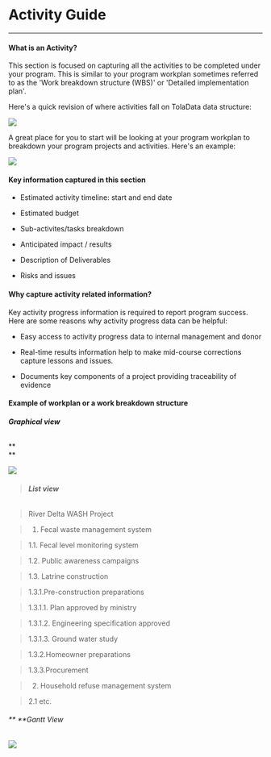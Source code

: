 # Activity Guide

---
#### What is an Activity?

This section is focused on capturing all the activities to be completed under your program. This is similar to your program workplan sometimes referred to as the 'Work breakdown structure \(WBS\)' or 'Detailed implementation plan'.

Here's a quick revision of where activities fall on TolaData data structure:

![](https://lh4.googleusercontent.com/fKLB3hpwyaNMz8GD12Qk1vobCH6SRCJB47gRYbThp4C0cubQ7D-SGreVMTDNpYrVptJ9oqRsaEW1o6Q0u-K7dtXfDwcCVgq371euhvrZXhppmgK2IAO1aGjnfqx5uCvfx-81bcpJ)

A great place for you to start will be looking at your program workplan to breakdown your program projects and activities. Here's an example:

![](https://lh5.googleusercontent.com/Se964hWAQE8Ow-eMKBbcycoVzMYRz7x6DHIILJFxgQ4OF9Wd8jYP0URuGq9c6uj34GsMdfrvy77xTpWSCwCdq64zgBAxiHDCp7K5g_fZPXa7kDodmio4Ko0D3ZvflhIetW6HfXqH)

#### Key information captured in this section

* Estimated activity timeline: start and end date

* Estimated budget

* Sub-activites/tasks breakdown

* Anticipated impact / results

* Description of Deliverables

* Risks and issues

#### Why capture activity related information?

Key activity progress information is required to report program success. Here are some reasons why activity progress data can be helpful:

* Easy access to activity progress data to internal management and donor

* Real-time results information help to make mid-course corrections capture lessons and issues.

* Documents key components of a project providing traceability of evidence

#### **Example of workplan or a work breakdown structure**

###### **Graphical view**

**  
**

![](https://lh3.googleusercontent.com/gdtmFTTUX44PUKHPZ-BwEbQJirHu2g2gxq3FvRuUgDAxgWj1T3MPpRyAxsbbSoQAd-_RfL6duX5VAO9IiiWjQfB8xdp3qKvSO-TzvZJW90c4L19ImKhrzxP7sZ5-BkFzs8x_uz_v)

> ###### **List view**

> River Delta WASH Project

> 1. Fecal waste management system

>   1.1. Fecal level monitoring system

>   1.2. Public awareness campaigns

>   1.3. Latrine construction

>   1.3.1.Pre-construction preparations

>   1.3.1.1. Plan approved by ministry

>   1.3.1.2. Engineering specification approved

>   1.3.1.3. Ground water study

>   1.3.2.Homeowner preparations

>   1.3.3.Procurement

> 2. Household refuse management system

>   2.1 etc.

###### ** **Gantt View

![](https://lh4.googleusercontent.com/zGe11TWyZ4oqVG6H-1kBcK9CbOwkJZARMFymdjrTfG1Mx297dtIWDFGm-VtS64Byfp_Cm3-yUnRKPckiSnI2gYI-emEp1A2z6hrnTvlZcez1in7l27v5DXHCjSI4LWeialz37txA)

  




